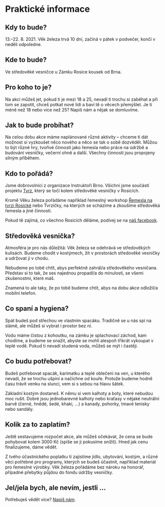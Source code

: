 Praktické informace
===================

Kdy to bude?
------------
13.&ndash;22. 8. 2021. Věk železa trvá 10 dní, začíná v pátek v podvečer, končí v neděli odpoledne.

Kde to bude?
------------
Ve středověké vesničce u Zámku Rosice kousek od Brna.

Pro koho to je?
---------------
Na akci můžeš jet, pokud ti je mezi 18 a 25, nevadí ti trochu si zaběhat a při tom se zapotit,
chceš potkat nové lidi a baví tě o věcech přemýšlet. Je ti méně než 18 nebo více než 25?
Napiš nám a nějak se domluvíme.

Jak to bude probíhat?
---------------------
Na celou dobu akce máme naplánované různé aktivity &ndash; chceme ti dát možnost si vyzkoušet něco nového
a něco se tak o sobě dozvědět. Můžou to být různé hry, tvořivé činnosti jako řemesla nebo práce
na údržbě a budování vesničky, večerní ohně a další. Všechny činnosti jsou propojeny silným příběhem.

Kdo to pořádá?
--------------
Jsme dobrovolníci z organizace Instruktoři Brno. Všichni jsme součástí projektu [Tvrz](https://www.tvrz.net),
který se točí kolem středověké vesničky v Rosicích.

Kromě Věku železa pořádáme například řemeslný workshop [Řemesla na tvrzi Rosické](https://remesla.tvrz.net) nebo Tvrzičky,
na kterých se scházíme a zkoušíme středověká řemesla a jiné činnosti.

Pokud tě zajímá, co všechno Rosicích děláme, podívej se na [náš facebook](https://www.facebook.com/tvrz.net).

Středověká vesnička?
--------------------
Atmosféra je pro nás důležitá: Věk železa se odehrává ve středověkých kulisách.
Budeme chodit v kostýmech, žít v prostorách středověké vesničky a udržovat ji v chodu.

Nebudeme po tobě chtít, abys perfektně zahrál/a středověkého vesničana. Představ si to tak,
že ses najednou propadl/a do minulosti, se všemi zkušenostmi, které máš.

Znamená to ale taky, že po tobě budeme chtít, abys na dobu akce odložil/a mobilní telefon.

Co spaní a hygiena?
-------------------
Spát budeš pod střechou ve vlastním spacáku. Tradičně se u nás spí na slámě, ale můžeš si vybrat
i prostor bez ní.

Vodu máme čistou z kohoutku, na zámku je splachovací záchod, kam chodíme, a budeme se snažit,
abyste se mohli alespoň třikrát vykoupat v teplé vodě. Pokud ti nevadí studená voda,
můžeš se mýt i častěji.

Co budu potřebovat?
-------------------
Budeš potřebovat spacák, karimatku a teplé oblečení na ven, u kterého nevadí, že se trochu ušpiní
a načichne od kouře. Protože budeme hodně času trávit venku na slunci, vem si s sebou na hlavu šátek.

Základní kostým dostaneš. K němu si vem kalhoty a boty, které nebudou moc rušit.
Dobré jsou jednobarevné kalhoty nebo kraťasy v nějaké neutrální barvě (černé, hnědé, šedé, khaki, ...)
a kanady, pohorky, tmavé tenisky nebo sandály.

Kolik za to zaplatím?
---------------------
Ještě sestavujeme rozpočet akce, ale můžeš očekávat, že cena se bude pohybovat kolem 3000 Kč
(spíše se ji pokusíme snížit). Hned jak cenu finalizujeme, dáme vědět.

Z tvého účastnického poplatku ti zajistíme jídlo, ubytování, kostým, a různé věci potřebné pro programy, kterých se budeš účastnit, například materiál pro řemeslné výrobky.
Věk železa pořádáme bez nároku na honorář, případné přebytky půjdou do fondu údržby vesničky.

Jel/jela bych, ale nevím, jestli ...
------------------------------------
Potřebuješ vědět více? [Napiš nám](#contact).
